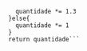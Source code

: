 ```if(quantidade<12){
    quantidade *= 1.3 
  }else{
    quantidade *= 1
  }
  return quantidade```